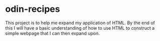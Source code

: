 # odin-recipes
This project is to help me expand my application of HTML. By the end of this I will have a basic understanding of how to use HTML to construct a simple webpage that I can then expand upon.